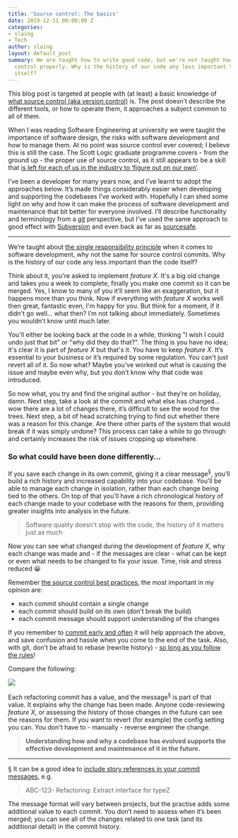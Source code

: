 ```yaml
---
title: 'Source control: The basics'
date: 2019-12-11 00:00:00 Z
categories:
- slaing
- Tech
author: slaing
layout: default_post
summary: We are taught how to write good code, but we're not taught how to use source
  control properly. Why is the history of our code any less important than the code
  itself?
---
```


This blog post is targeted at people with (at least) a basic knowledge of [what source control (aka version control)](https://www.atlassian.com/git/tutorials/what-is-version-control) is. The post doesn’t describe the different tools, or how to operate them, it approaches a subject common to all of them.

When I was reading Software Engineering at university we were taught the importance of software design, the risks with software development and how to manage them. At no point was source control ever covered; I believe this is still the case. The Scott Logic graduate programme covers - from the ground up - the proper use of source control, as it still appears to be a skill that [is left for each of us in the industry to ‘figure out on our own’](https://cseducators.stackexchange.com/questions/3590/why-dont-more-universities-teach-revision-control).

I’ve been a developer for many years now, and I’ve learnt to adopt the approaches below. It’s made things considerably easier when developing and supporting the codebases I’ve worked with. Hopefully I can shed some light on why and how it can make the process of software development and maintenance that bit better for everyone involved. I’ll describe functionality and terminology from a [_git_](https://en.wikipedia.org/wiki/Git) perspective, but I’ve used the same approach to good effect with [Subversion](https://en.wikipedia.org/wiki/Apache_Subversion) and even back as far as [sourcesafe](https://en.wikipedia.org/wiki/Microsoft_Visual_SourceSafe).

---

We’re taught about [the single responsibility principle](https://en.wikipedia.org/wiki/Single_responsibility_principle) when it comes to software development, why not the same for source control commits. Why is the history of our code any less important than the code itself?

Think about it, you're asked to implement _feature X_. It's a big old change and takes you a week to complete, finally you make one commit so it can be merged. Yes, I know to many of you it’ll seem like an exaggeration, but it happens more than you think. Now if everything with _feature X_ works well then great, fantastic even, I'm happy for you. But think for a moment, if it didn't go well... what then? I’m not talking about immediately. Sometimes you wouldn’t know until much later.

You'll either be looking back at the code in a while, thinking "I wish I could undo just that bit" or "why did they do that?". The thing is you have no idea; it's clear it is part of _feature X_ but that's it. You have to keep _feature X_. It’s essential to your business or it’s required by some regulation. You can't just revert all of it. So now what? Maybe you’ve worked out what is causing the issue and maybe even why, but you don’t know why that code was introduced.

So now what, you try and find the original author - but they’re on holiday, damn. Next step, take a look at the commit and what else has changed... wow there are a lot of changes there, it’s difficult to see the wood for the trees. Next step, a bit of head scratching trying to find out whether there was a reason for this change. Are there other parts of the system that would break if it was simply undone? This process can take a while to go through and certainly increases the risk of issues cropping up elsewhere.

### So what could have been done differently...

If you save each change in its own commit, giving it a clear message<sup>§</sup>, you’ll build a rich history and increased capability into your codebase. You’ll be able to manage each change in isolation, rather than each change being tied to the others. On top of that you’ll have a rich chronological history of each change made to your codebase with the reasons for them, providing greater insights into analysis in the future. 

> Software quality doesn't stop with the code, the history of it matters just as much

Now you can see what changed during the development of _feature X_, why each change was made and - if the messages are clear - what can be kept or even what needs to be changed to fix your issue. Time, risk and stress reduced 😀

Remember [the source control best practices](https://medium.com/@nawarpianist/git-commit-best-practices-dab8d722de99), the most important in my opinion are:

- each commit should contain a single change
- each commit should build on its own (don’t break the build)
- each commit message should support understanding of the changes

If you remember to [commit early and often](https://blog.beanstalkapp.com/post/147799908084/commit-early-commit-often) it will help approach the above, and save confusion and hassle when you come to the end of the task. Also, with git, don't be afraid to rebase (rewrite history) - [so long as you follow the rules](https://blog.axosoft.com/golden-rule-of-rebasing-in-git/)!

Compare the following:

<img src="{{ site.baseurl }}/slaing/assets/2019-12-11-source-control/branching.png" />

Each refactoring commit has a value, and the message<sup>§</sup> is part of that value. It explains why the change has been made. Anyone code-reviewing _feature X_, or assessing the history of those changes in the future can see the reasons for them. If you want to revert (for example) the config setting you can. You don't have to - manually - reverse engineer the change.

> **Understanding how and why a codebase has evolved supports the effective development and maintenance of it in the future.**

---

§ It can be a good idea to [include story references in your commit messages](https://medium.com/@nicklee1/prepending-your-git-commit-messages-with-user-story-ids-3bfea00eab5a), e.g. 

> ABC-123- Refactoring: Extract interface for typeZ

The message format will vary between projects, but the practise adds some additional value to each commit. You don’t need to assess when it’s been merged; you can see all of the changes related to one task (and its additional detail) in the commit history.

